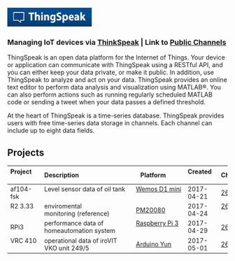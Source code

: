 ![ThingSpeak](images/Thingspeak_logo_white_blue.png)

### Managing IoT devices via [ThinkSpeak](https://thingspeak.com/)  |  Link to [Public Channels](https://thingspeak.com/channels/public)

ThingSpeak is an open data platform for the Internet of Things. Your device or application can communicate with ThingSpeak using a RESTful API, and you can either keep your data private, or make it public. In addition, use ThingSpeak to analyze and act on your data. ThingSpeak provides an online text editor to perform data analysis and visualization using MATLAB®. You can also perform actions such as running regularly scheduled MATLAB code or sending a tweet when your data passes a defined threshold. 

At the heart of ThingSpeak is a time-series database. ThingSpeak provides users with free time-series data storage in channels. Each channel can include up to eight data fields.


## Projects
Project       | Description                                | Platform         | Created     | Channel | Code
--------------|--------------------------------------------| -----------------|-------------|---------|------
af104-fsk     | Level sensor data of oil tank              | [Wemos D1 mini](https://github.com/griemide/WemosD1mini)    | 2017-04-21  | [261716](https://thingspeak.com/channels/261716)  | [Link](https://github.com/griemide/WemosD1mini/blob/master/projects/af104-fsk/TSIO.ino)
R2 3.33       | enviromental monitoring (reference)        | [PM20080](https://github.com/griemide/ThinkSpeak/tree/master/PM20080)          | 2017-04-24  | [263535](https://thingspeak.com/channels/263535)          | [Link](https://github.com/griemide/ThinkSpeak/tree/master/MATLAB)
RPi3          | performance data of homeautomation system  | [Raspberry Pi 3](https://github.com/griemide/RaspberryPi)   | 2017-04-29  | [265640](https://thingspeak.com/channels/265640)  | [Link](https://github.com/griemide/RaspberryPi/blob/master/scripts/ThingSpeak_MQTT.py)
VRC 410       | operational data of iroVIT VKO unit 249/5  | [Arduino Yun](https://github.com/griemide/ArduinoYun)       | 2017-05-01  | [266302](https://thingspeak.com/channels/266302)  | [Link](https://github.com/griemide/ArduinoYun/blob/master/python/ts.py)
  
